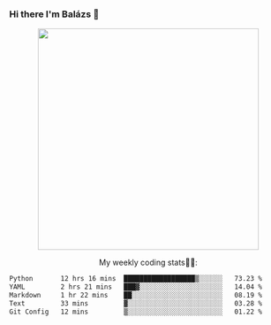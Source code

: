 ### Hi there I'm Balázs 👋
  
<p align="center">
  <img width="400" src="https://github-readme-stats.vercel.app/api/top-langs/?username=bkutasi&size_weight=0.5&count_weight=0.5&hide=jupyter%20notebook&layout=compact&theme=tokyonight">
</p>
<p align="center">
My weekly coding stats👨‍💻:
</p>
<!--START_SECTION:waka-->

```txt
Python       12 hrs 16 mins  ██████████████████▒░░░░░░   73.23 %
YAML         2 hrs 21 mins   ███▓░░░░░░░░░░░░░░░░░░░░░   14.04 %
Markdown     1 hr 22 mins    ██░░░░░░░░░░░░░░░░░░░░░░░   08.19 %
Text         33 mins         ▓░░░░░░░░░░░░░░░░░░░░░░░░   03.28 %
Git Config   12 mins         ▒░░░░░░░░░░░░░░░░░░░░░░░░   01.22 %
```

<!--END_SECTION:waka-->



<!--
**bkutasi/bkutasi** is a ✨ _special_ ✨ repository because its `README.md` (this file) appears on your GitHub profile.

Here are some ideas to get you started:

- 🔭 I’m currently working on ...
- 🌱 I’m currently learning ...
- 👯 I’m looking to collaborate on ...
- 🤔 I’m looking for help with ...
- 💬 Ask me about ...
- 📫 How to reach me: ...
- 😄 Pronouns: ...
- ⚡ Fun fact: ...
-->
